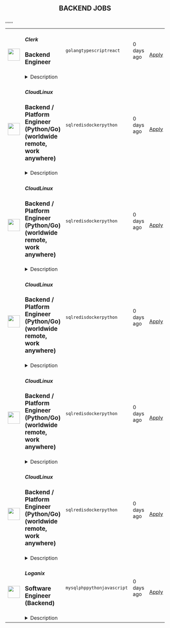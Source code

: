 <div align="center"><h2>BACKEND JOBS</h2></div><table><tr>
                <td width="100" height="100" rowspan="2">
                    <img src="https://avatars.githubusercontent.com/u/49538330?s=200&v=4" width="38px" height="auto">
                </td>
                <td width="300">
                    <h5>Clerk</h5>
                    <h3>Backend Engineer</h3>
                </td>
                <td width="300">
                    <code>golang</code><code>typescript</code><code>react</code>
                </td>
                <td width="200">
                <text>0 days ago</text>
                </td>
                <td width="100" rowspan="2">
                <a href="https://www.realworkfromanywhere.com/jobs/backend-engineer-clerk-5534" align="right" target="_blank">Apply</a>
                </td>
            </tr>
            <tr>
                <td colspan="3">
                <details><summary>Description</summary>
                <h2>About Clerk</h2><p style="min-height:1.5em">Clerk is on a mission to solve user management <strong>once and for all.</strong> We are a globally distributed team dedicated to providing best-in-class developer experience, with obsessive attention to every detail. Today, we provide developers with full-stack React components and hooks like <a target="_blank" rel="noopener noreferrer nofollow" href="https://clerk.dev/components/sign-up">&lt;SignUp/&gt;</a>, <a target="_blank" rel="noopener noreferrer nofollow" href="https://clerk.dev/components/sign-in">&lt;SignIn/&gt;</a>, <a target="_blank" rel="noopener noreferrer nofollow" href="https://clerk.dev/components/user-profile">&lt;UserProfile/&gt;</a>, <a target="_blank" rel="noopener noreferrer nofollow" href="https://clerk.com/docs/references/react/use-user">useUser</a>, and <a target="_blank" rel="noopener noreferrer nofollow" href="https://clerk.com/docs/references/react/use-organization">useOrganization</a>. These APIs allow developers to build hard-to-get-right user and organization management flows. We believe that <a target="_blank" rel="noopener noreferrer nofollow" href="https://youtube.com/watch?v=enUuBY3HXh4">a component is worth a thousand APIs</a>.</p><p style="min-height:1.5em"></p><h2>About the role</h2><p style="min-height:1.5em">Clerk is looking for product-minded Software Engineers comfortable with Golang and ideally Typescript as well to help us build out our core authentication product. This backend-oriented, full-stack role will have you work on nimble teams and connect directly with customers to define and execute functionality that developers love and support builders launching and growing their businesses.</p><p style="min-height:1.5em"></p><h2>What you’ll do</h2><p style="min-height:1.5em">We’re a small but growing team with big ambitions. This means you’ll have responsibility far beyond closing out pre-written tickets. We’re looking for people that are comfortable working across the stack to solve complex product problems for real users.</p><ul style="min-height:1.5em"><li><p style="min-height:1.5em"><strong>Shape the Clerk authentication experience</strong> – Build, improve, and evolve Clerk’s beloved managed authentication product. Your work will directly influence how thousands of teams interact with Clerk daily.</p></li><li><p style="min-height:1.5em"><strong>Design and implement new product features</strong> – From features like advanced OAuth and MCP to secure session management to audit logs and observability, you’ll build new functionality that makes it easier for users to authenticate and for developers to manage their users at scale.</p></li><li><p style="min-height:1.5em"><strong>Improve usability and workflows</strong> – Partner with design and product to streamline the utility, clarity, and efficiency of the auth product so developers can stop worrying about auth entirely, and focus on building their own products.</p></li><li><p style="min-height:1.5em"><strong>Build for observability and transparency</strong> – Create data pipelines and tools that help developers understand authentication flows, diagnose issues, and gain confidence in the systems they’ve built with Clerk.</p></li><li><p style="min-height:1.5em"><strong>Collaborate with customers and teammates</strong> – Be part of a world-class product delivery team that cares deeply about customer needs and the value of constant iteration. We’re fully remote, which means you’ll need to practice good communication habits to keep things moving.</p></li><li><p style="min-height:1.5em"><strong>Execute</strong> – Clerk values engineers who execute. That means approaching work iteratively and reducing the time between feedback cycles.</p></li><li><p style="min-height:1.5em"><strong>Thrive in a dynamic environment</strong> – Clerk is not well suited for engineers who expect every task to be a series of predefined steps. We believe the best approach is to <em>work</em> through our customer’s problems in the trenches and not merely <em>think</em> through them from the sidelines.</p></li><li><p style="min-height:1.5em"><strong>Be Customer 0</strong> – Clerk is built on top of Clerk. That means the work you do to solve our internal projects likely will also become functionality that we release to customers as well. We are looking for engineers who care deeply about product quality and want to back that up with their work.</p></li><li><p style="min-height:1.5em"><strong>Embrace a culture of craft</strong> by focusing on engineering quality. We want our product to be best-in-class, and so we need our team to write maintainable, performant, and well-structured code.</p></li></ul><h2>Who you are</h2><ul style="min-height:1.5em"><li><p style="min-height:1.5em">You’re comfortable writing idiomatic Golang code and and ideally also know your way around modern frontend stacks (even if not a frontend expert). Our architecture is built on top of GCP and Cloudflare with a Golang backend and React/Typescript frontend.</p></li><li><p style="min-height:1.5em">You value building clean and performant APIs</p></li><li><p style="min-height:1.5em">Event-driven architectures, Pub/Sub patterns, and scaling challenges are familiar territory.</p></li><li><p style="min-height:1.5em">You set a high bar for code quality, system design, and performance — and you’re not afraid to fight for it.</p></li><li><p style="min-height:1.5em">You’re passionate about building for other engineers and obsess over making their experience better.</p></li><li><p style="min-height:1.5em">You believe in solving real customer problems, even if it means making tradeoffs behind the scenes.</p></li><li><p style="min-height:1.5em">You understand that the purity of your systems are second to the the outcomes they enable for our customers. The entire aim of Clerk is to take on complexity on their behalf. That can mean making tradeoffs to our own systems.</p></li><li><p style="min-height:1.5em">You love working on products you use yourself — because you know that’s how magic happens.</p></li></ul><h2>Benefits</h2><ul style="min-height:1.5em"><li><p style="min-height:1.5em"><strong>Competitive Salary</strong> – We want you to know that we value the skills and experience you bring to the table. We go out of our way to make sure that you feel fairly compensated.</p></li><li><p style="min-height:1.5em"><strong>Equity Ownership</strong> – At Clerk, we believe in shared success. That's why we offer a stock option plan so that everyone can benefit from the growth and prosperity of the company.</p></li><li><p style="min-height:1.5em"><strong>Work Gear</strong> - Set up your ideal home office with the gear of your choice. At Clerk, we want to ensure that you have everything you need to perform at your best.</p></li><li><p style="min-height:1.5em"><strong>Flexible Vacation Policy</strong> – We believe in work-life balance and trust you to take the time you need. Although we recommend 25 days per year, our vacation policy is unlimited. This is in addition to observing national holidays specific to your country of residence.</p></li><li><p style="min-height:1.5em"><strong>Diverse and Inclusive Team</strong> – Join our exceptional, diverse, and globally distributed team at Clerk. We are committed to fostering an inclusive environment where everyone can contribute their best in building impactful products and tools for the modern web.</p></li></ul>
                </details>
                </td>
            </tr>,<tr>
                <td width="100" height="100" rowspan="2">
                    <img src="https://avatars.githubusercontent.com/u/16290369?s=200&v=4" width="38px" height="auto">
                </td>
                <td width="300">
                    <h5>CloudLinux</h5>
                    <h3>Backend / Platform Engineer (Python/Go) (worldwide remote, work anywhere)</h3>
                </td>
                <td width="300">
                    <code>sql</code><code>redis</code><code>docker</code><code>python</code>
                </td>
                <td width="200">
                <text>0 days ago</text>
                </td>
                <td width="100" rowspan="2">
                <a href="https://www.realworkfromanywhere.com/jobs/backend-platform-engineer-python-go-worldwide-remote-work-anywhere-cloudlinux-8617" align="right" target="_blank">Apply</a>
                </td>
            </tr>
            <tr>
                <td colspan="3">
                <details><summary>Description</summary>
                <p>CloudLinux is a global remote-first company. We are driven by our principles: do the right thing, employees first, we are remote first, and we deliver high-volume, low-cost Linux infrastructure and security products that help companies to increase the efficiency of their operations. Every person on our team supports each other and does what we can to ensure we are all successful.</p><p>You will join the <strong>Imunify Email team</strong> - the creators of a smart, automated email protection system designed to ensure clean outbound traffic and preserve IP reputation for hosting providers. Our focus is on building high-performance tools for spam detection, email infrastructure protection, and scalable deliverability.</p><p></p><p>Check out our website for more information about our Imunify Product - <a href="https://imunify360.com/" rel="nofollow noreferrer noopener" class="external">https://imunify360.com/</a><br></p><p><strong>As our Backend / Platform Engineer, you will be responsible for:</strong></p><ul> <li>Building backend services for reputation tracking, domain verification, and message processing</li> <li>Developing secure APIs for customer and domain management</li> <li>Designing and managing relational databases for a multi-tenant system</li> <li>Automating deployments and infrastructure setup with modern tools</li> <li>Setting up monitoring and observability for system health</li> <li>Writing tests and validating the platform with real-world scenarios</li> </ul><p><strong>Requirements</strong></p><p><strong>To thrive in this role, we are looking for someone who has:</strong></p><ul> <li>Proficiency in Python or Go</li> <li>Hands-on experience with Docker and automation tools (e.g., Ansible) </li> <li>Experience building and securing APIs</li> <li>Solid Linux and networking foundations</li> <li>Great troubleshooting skills in distributed environments</li> </ul><p></p><p><strong>Nice to have:</strong></p><ul> <li>Experience with high-volume messaging/queuing systems</li> <li>Basic SQL/database skills (PostgreSQL or equivalent)</li> <li>Familiarity with caching tools (e.g., Redis)</li> <li>Knowledge of monitoring/dashboards (Prometheus, Grafana, etc.)</li> <li>Exposure to email protocols (SMTP) or deliverability concepts</li> <li>Contributions to open-source projects</li> </ul><p></p><p></p><p><strong>Apply if you:</strong></p><ul> <li>Enjoy building infrastructure and platforms from the ground up</li> <li>Are comfortable working across backend, infrastructure, and API layers</li> <li>Have a strong communicator who documents and shares knowledge clearly</li> <li>Are self-motivated, collaborative, and pragmatic in problem-solving</li> <li>Have strong problem-solving skills with an ownership mindset</li> </ul><p><strong>Benefits</strong></p><p><strong>What's in it for you?</strong></p><ul> <li>A focus on professional development.</li> <li>Interesting and challenging projects.</li> <li>Fully remote work with flexible working hours, that allows you to schedule your day and work from any location worldwide.</li> <li>Paid 24 days of vacation per year, 10 days of national holidays, and unlimited sick leaves.</li> <li>Compensation for private medical insurance.</li> <li>Co-working and gym/sports reimbursement.</li> <li>Budget for education.</li> <li>The opportunity to receive a reward for the most innovative idea that the company can patent.</li> </ul><p></p><p></p><p><em>By applying for this position, you consent to the processing of your personal data as described in our Privacy Policy (</em><a href="https://cloudlinux.com/candidate-privacy-notice" target="_blank" rel="nofollow noreferrer noopener" class="external">https://cloudlinux.com/candidate-privacy-notice</a><em>), which provides detailed information on how we maintain and handle your data.</em></p><p></p>
                </details>
                </td>
            </tr>,<tr>
                <td width="100" height="100" rowspan="2">
                    <img src="https://avatars.githubusercontent.com/u/16290369?s=200&v=4" width="38px" height="auto">
                </td>
                <td width="300">
                    <h5>CloudLinux</h5>
                    <h3>Backend / Platform Engineer (Python/Go) (worldwide remote, work anywhere)</h3>
                </td>
                <td width="300">
                    <code>sql</code><code>redis</code><code>docker</code><code>python</code>
                </td>
                <td width="200">
                <text>0 days ago</text>
                </td>
                <td width="100" rowspan="2">
                <a href="https://www.realworkfromanywhere.com/jobs/backend-platform-engineer-python-go-worldwide-remote-work-anywhere-cloudlinux-2745" align="right" target="_blank">Apply</a>
                </td>
            </tr>
            <tr>
                <td colspan="3">
                <details><summary>Description</summary>
                <p>CloudLinux is a global remote-first company. We are driven by our principles: do the right thing, employees first, we are remote first, and we deliver high-volume, low-cost Linux infrastructure and security products that help companies to increase the efficiency of their operations. Every person on our team supports each other and does what we can to ensure we are all successful.</p><p>You will join the <strong>Imunify Email team</strong> - the creators of a smart, automated email protection system designed to ensure clean outbound traffic and preserve IP reputation for hosting providers. Our focus is on building high-performance tools for spam detection, email infrastructure protection, and scalable deliverability.</p><p></p><p>Check out our website for more information about our Imunify Product - <a href="https://imunify360.com/" rel="nofollow noreferrer noopener" class="external">https://imunify360.com/</a><br></p><p><strong>As our Backend / Platform Engineer, you will be responsible for:</strong></p><ul> <li>Building backend services for reputation tracking, domain verification, and message processing</li> <li>Developing secure APIs for customer and domain management</li> <li>Designing and managing relational databases for a multi-tenant system</li> <li>Automating deployments and infrastructure setup with modern tools</li> <li>Setting up monitoring and observability for system health</li> <li>Writing tests and validating the platform with real-world scenarios</li> </ul><p><strong>Requirements</strong></p><p><strong>To thrive in this role, we are looking for someone who has:</strong></p><ul> <li>Proficiency in Python or Go</li> <li>Hands-on experience with Docker and automation tools (e.g., Ansible) </li> <li>Experience building and securing APIs</li> <li>Solid Linux and networking foundations</li> <li>Great troubleshooting skills in distributed environments</li> </ul><p></p><p><strong>Nice to have:</strong></p><ul> <li>Experience with high-volume messaging/queuing systems</li> <li>Basic SQL/database skills (PostgreSQL or equivalent)</li> <li>Familiarity with caching tools (e.g., Redis)</li> <li>Knowledge of monitoring/dashboards (Prometheus, Grafana, etc.)</li> <li>Exposure to email protocols (SMTP) or deliverability concepts</li> <li>Contributions to open-source projects</li> </ul><p></p><p></p><p><strong>Apply if you:</strong></p><ul> <li>Enjoy building infrastructure and platforms from the ground up</li> <li>Are comfortable working across backend, infrastructure, and API layers</li> <li>Have a strong communicator who documents and shares knowledge clearly</li> <li>Are self-motivated, collaborative, and pragmatic in problem-solving</li> <li>Have strong problem-solving skills with an ownership mindset</li> </ul><p><strong>Benefits</strong></p><p><strong>What's in it for you?</strong></p><ul> <li>A focus on professional development.</li> <li>Interesting and challenging projects.</li> <li>Fully remote work with flexible working hours, that allows you to schedule your day and work from any location worldwide.</li> <li>Paid 24 days of vacation per year, 10 days of national holidays, and unlimited sick leaves.</li> <li>Compensation for private medical insurance.</li> <li>Co-working and gym/sports reimbursement.</li> <li>Budget for education.</li> <li>The opportunity to receive a reward for the most innovative idea that the company can patent.</li> </ul><p></p><p></p><p><em>By applying for this position, you consent to the processing of your personal data as described in our Privacy Policy (</em><a href="https://cloudlinux.com/candidate-privacy-notice" target="_blank" rel="nofollow noreferrer noopener" class="external">https://cloudlinux.com/candidate-privacy-notice</a><em>), which provides detailed information on how we maintain and handle your data.</em></p><p></p>
                </details>
                </td>
            </tr>,<tr>
                <td width="100" height="100" rowspan="2">
                    <img src="https://avatars.githubusercontent.com/u/16290369?s=200&v=4" width="38px" height="auto">
                </td>
                <td width="300">
                    <h5>CloudLinux</h5>
                    <h3>Backend / Platform Engineer (Python/Go) (worldwide remote, work anywhere)</h3>
                </td>
                <td width="300">
                    <code>sql</code><code>redis</code><code>docker</code><code>python</code>
                </td>
                <td width="200">
                <text>0 days ago</text>
                </td>
                <td width="100" rowspan="2">
                <a href="https://www.realworkfromanywhere.com/jobs/backend-platform-engineer-python-go-worldwide-remote-work-anywhere-cloudlinux-9544" align="right" target="_blank">Apply</a>
                </td>
            </tr>
            <tr>
                <td colspan="3">
                <details><summary>Description</summary>
                <p>CloudLinux is a global remote-first company. We are driven by our principles: do the right thing, employees first, we are remote first, and we deliver high-volume, low-cost Linux infrastructure and security products that help companies to increase the efficiency of their operations. Every person on our team supports each other and does what we can to ensure we are all successful.</p><p>You will join the <strong>Imunify Email team</strong> - the creators of a smart, automated email protection system designed to ensure clean outbound traffic and preserve IP reputation for hosting providers. Our focus is on building high-performance tools for spam detection, email infrastructure protection, and scalable deliverability.</p><p></p><p>Check out our website for more information about our Imunify Product - <a href="https://imunify360.com/" rel="nofollow noreferrer noopener" class="external">https://imunify360.com/</a><br></p><p><strong>As our Backend / Platform Engineer, you will be responsible for:</strong></p><ul> <li>Building backend services for reputation tracking, domain verification, and message processing</li> <li>Developing secure APIs for customer and domain management</li> <li>Designing and managing relational databases for a multi-tenant system</li> <li>Automating deployments and infrastructure setup with modern tools</li> <li>Setting up monitoring and observability for system health</li> <li>Writing tests and validating the platform with real-world scenarios</li> </ul><p><strong>Requirements</strong></p><p><strong>To thrive in this role, we are looking for someone who has:</strong></p><ul> <li>Proficiency in Python or Go</li> <li>Hands-on experience with Docker and automation tools (e.g., Ansible) </li> <li>Experience building and securing APIs</li> <li>Solid Linux and networking foundations</li> <li>Great troubleshooting skills in distributed environments</li> </ul><p></p><p><strong>Nice to have:</strong></p><ul> <li>Experience with high-volume messaging/queuing systems</li> <li>Basic SQL/database skills (PostgreSQL or equivalent)</li> <li>Familiarity with caching tools (e.g., Redis)</li> <li>Knowledge of monitoring/dashboards (Prometheus, Grafana, etc.)</li> <li>Exposure to email protocols (SMTP) or deliverability concepts</li> <li>Contributions to open-source projects</li> </ul><p></p><p></p><p><strong>Apply if you:</strong></p><ul> <li>Enjoy building infrastructure and platforms from the ground up</li> <li>Are comfortable working across backend, infrastructure, and API layers</li> <li>Have a strong communicator who documents and shares knowledge clearly</li> <li>Are self-motivated, collaborative, and pragmatic in problem-solving</li> <li>Have strong problem-solving skills with an ownership mindset</li> </ul><p><strong>Benefits</strong></p><p><strong>What's in it for you?</strong></p><ul> <li>A focus on professional development.</li> <li>Interesting and challenging projects.</li> <li>Fully remote work with flexible working hours, that allows you to schedule your day and work from any location worldwide.</li> <li>Paid 24 days of vacation per year, 10 days of national holidays, and unlimited sick leaves.</li> <li>Compensation for private medical insurance.</li> <li>Co-working and gym/sports reimbursement.</li> <li>Budget for education.</li> <li>The opportunity to receive a reward for the most innovative idea that the company can patent.</li> </ul><p></p><p></p><p><em>By applying for this position, you consent to the processing of your personal data as described in our Privacy Policy (</em><a href="https://cloudlinux.com/candidate-privacy-notice" target="_blank" rel="nofollow noreferrer noopener" class="external">https://cloudlinux.com/candidate-privacy-notice</a><em>), which provides detailed information on how we maintain and handle your data.</em></p><p></p>
                </details>
                </td>
            </tr>,<tr>
                <td width="100" height="100" rowspan="2">
                    <img src="https://avatars.githubusercontent.com/u/16290369?s=200&v=4" width="38px" height="auto">
                </td>
                <td width="300">
                    <h5>CloudLinux</h5>
                    <h3>Backend / Platform Engineer (Python/Go) (worldwide remote, work anywhere)</h3>
                </td>
                <td width="300">
                    <code>sql</code><code>redis</code><code>docker</code><code>python</code>
                </td>
                <td width="200">
                <text>0 days ago</text>
                </td>
                <td width="100" rowspan="2">
                <a href="https://www.realworkfromanywhere.com/jobs/backend-platform-engineer-python-go-worldwide-remote-work-anywhere-cloudlinux-889" align="right" target="_blank">Apply</a>
                </td>
            </tr>
            <tr>
                <td colspan="3">
                <details><summary>Description</summary>
                <p>CloudLinux is a global remote-first company. We are driven by our principles: do the right thing, employees first, we are remote first, and we deliver high-volume, low-cost Linux infrastructure and security products that help companies to increase the efficiency of their operations. Every person on our team supports each other and does what we can to ensure we are all successful.</p><p>You will join the <strong>Imunify Email team</strong> - the creators of a smart, automated email protection system designed to ensure clean outbound traffic and preserve IP reputation for hosting providers. Our focus is on building high-performance tools for spam detection, email infrastructure protection, and scalable deliverability.</p><p></p><p>Check out our website for more information about our Imunify Product - <a href="https://imunify360.com/" rel="nofollow noreferrer noopener" class="external">https://imunify360.com/</a><br></p><p><strong>As our Backend / Platform Engineer, you will be responsible for:</strong></p><ul> <li>Building backend services for reputation tracking, domain verification, and message processing</li> <li>Developing secure APIs for customer and domain management</li> <li>Designing and managing relational databases for a multi-tenant system</li> <li>Automating deployments and infrastructure setup with modern tools</li> <li>Setting up monitoring and observability for system health</li> <li>Writing tests and validating the platform with real-world scenarios</li> </ul><p><strong>Requirements</strong></p><p><strong>To thrive in this role, we are looking for someone who has:</strong></p><ul> <li>Proficiency in Python or Go</li> <li>Hands-on experience with Docker and automation tools (e.g., Ansible) </li> <li>Experience building and securing APIs</li> <li>Solid Linux and networking foundations</li> <li>Great troubleshooting skills in distributed environments</li> </ul><p></p><p><strong>Nice to have:</strong></p><ul> <li>Experience with high-volume messaging/queuing systems</li> <li>Basic SQL/database skills (PostgreSQL or equivalent)</li> <li>Familiarity with caching tools (e.g., Redis)</li> <li>Knowledge of monitoring/dashboards (Prometheus, Grafana, etc.)</li> <li>Exposure to email protocols (SMTP) or deliverability concepts</li> <li>Contributions to open-source projects</li> </ul><p></p><p></p><p><strong>Apply if you:</strong></p><ul> <li>Enjoy building infrastructure and platforms from the ground up</li> <li>Are comfortable working across backend, infrastructure, and API layers</li> <li>Have a strong communicator who documents and shares knowledge clearly</li> <li>Are self-motivated, collaborative, and pragmatic in problem-solving</li> <li>Have strong problem-solving skills with an ownership mindset</li> </ul><p><strong>Benefits</strong></p><p><strong>What's in it for you?</strong></p><ul> <li>A focus on professional development.</li> <li>Interesting and challenging projects.</li> <li>Fully remote work with flexible working hours, that allows you to schedule your day and work from any location worldwide.</li> <li>Paid 24 days of vacation per year, 10 days of national holidays, and unlimited sick leaves.</li> <li>Compensation for private medical insurance.</li> <li>Co-working and gym/sports reimbursement.</li> <li>Budget for education.</li> <li>The opportunity to receive a reward for the most innovative idea that the company can patent.</li> </ul><p></p><p></p><p><em>By applying for this position, you consent to the processing of your personal data as described in our Privacy Policy (</em><a href="https://cloudlinux.com/candidate-privacy-notice" target="_blank" rel="nofollow noreferrer noopener" class="external">https://cloudlinux.com/candidate-privacy-notice</a><em>), which provides detailed information on how we maintain and handle your data.</em></p><p></p>
                </details>
                </td>
            </tr>,<tr>
                <td width="100" height="100" rowspan="2">
                    <img src="https://avatars.githubusercontent.com/u/16290369?s=200&v=4" width="38px" height="auto">
                </td>
                <td width="300">
                    <h5>CloudLinux</h5>
                    <h3>Backend / Platform Engineer (Python/Go) (worldwide remote, work anywhere)</h3>
                </td>
                <td width="300">
                    <code>sql</code><code>redis</code><code>docker</code><code>python</code>
                </td>
                <td width="200">
                <text>0 days ago</text>
                </td>
                <td width="100" rowspan="2">
                <a href="https://www.realworkfromanywhere.com/jobs/backend-platform-engineer-python-go-worldwide-remote-work-anywhere-cloudlinux-9515" align="right" target="_blank">Apply</a>
                </td>
            </tr>
            <tr>
                <td colspan="3">
                <details><summary>Description</summary>
                <p>CloudLinux is a global remote-first company. We are driven by our principles: do the right thing, employees first, we are remote first, and we deliver high-volume, low-cost Linux infrastructure and security products that help companies to increase the efficiency of their operations. Every person on our team supports each other and does what we can to ensure we are all successful.</p><p>You will join the <strong>Imunify Email team</strong> - the creators of a smart, automated email protection system designed to ensure clean outbound traffic and preserve IP reputation for hosting providers. Our focus is on building high-performance tools for spam detection, email infrastructure protection, and scalable deliverability.</p><p></p><p>Check out our website for more information about our Imunify Product - <a href="https://imunify360.com/" rel="nofollow noreferrer noopener" class="external">https://imunify360.com/</a><br></p><p><strong>As our Backend / Platform Engineer, you will be responsible for:</strong></p><ul> <li>Building backend services for reputation tracking, domain verification, and message processing</li> <li>Developing secure APIs for customer and domain management</li> <li>Designing and managing relational databases for a multi-tenant system</li> <li>Automating deployments and infrastructure setup with modern tools</li> <li>Setting up monitoring and observability for system health</li> <li>Writing tests and validating the platform with real-world scenarios</li> </ul><p><strong>Requirements</strong></p><p><strong>To thrive in this role, we are looking for someone who has:</strong></p><ul> <li>Proficiency in Python or Go</li> <li>Hands-on experience with Docker and automation tools (e.g., Ansible) </li> <li>Experience building and securing APIs</li> <li>Solid Linux and networking foundations</li> <li>Great troubleshooting skills in distributed environments</li> </ul><p></p><p><strong>Nice to have:</strong></p><ul> <li>Experience with high-volume messaging/queuing systems</li> <li>Basic SQL/database skills (PostgreSQL or equivalent)</li> <li>Familiarity with caching tools (e.g., Redis)</li> <li>Knowledge of monitoring/dashboards (Prometheus, Grafana, etc.)</li> <li>Exposure to email protocols (SMTP) or deliverability concepts</li> <li>Contributions to open-source projects</li> </ul><p></p><p></p><p><strong>Apply if you:</strong></p><ul> <li>Enjoy building infrastructure and platforms from the ground up</li> <li>Are comfortable working across backend, infrastructure, and API layers</li> <li>Have a strong communicator who documents and shares knowledge clearly</li> <li>Are self-motivated, collaborative, and pragmatic in problem-solving</li> <li>Have strong problem-solving skills with an ownership mindset</li> </ul><p><strong>Benefits</strong></p><p><strong>What's in it for you?</strong></p><ul> <li>A focus on professional development.</li> <li>Interesting and challenging projects.</li> <li>Fully remote work with flexible working hours, that allows you to schedule your day and work from any location worldwide.</li> <li>Paid 24 days of vacation per year, 10 days of national holidays, and unlimited sick leaves.</li> <li>Compensation for private medical insurance.</li> <li>Co-working and gym/sports reimbursement.</li> <li>Budget for education.</li> <li>The opportunity to receive a reward for the most innovative idea that the company can patent.</li> </ul><p></p><p></p><p><em>By applying for this position, you consent to the processing of your personal data as described in our Privacy Policy (</em><a href="https://cloudlinux.com/candidate-privacy-notice" target="_blank" rel="nofollow noreferrer noopener" class="external">https://cloudlinux.com/candidate-privacy-notice</a><em>), which provides detailed information on how we maintain and handle your data.</em></p><p></p>
                </details>
                </td>
            </tr>,<tr>
                <td width="100" height="100" rowspan="2">
                    <img src="https://remotive.com/job/2060110/logo" width="38px" height="auto">
                </td>
                <td width="300">
                    <h5>Loganix</h5>
                    <h3>Software Engineer (Backend)</h3>
                </td>
                <td width="300">
                    <code>mysql</code><code>php</code><code>python</code><code>javascript</code>
                </td>
                <td width="200">
                <text>0 days ago</text>
                </td>
                <td width="100" rowspan="2">
                <a href="https://www.realworkfromanywhere.com/jobs/software-engineer-backend-loganix-485" align="right" target="_blank">Apply</a>
                </td>
            </tr>
            <tr>
                <td colspan="3">
                <details><summary>Description</summary>
                <p dir="ltr" style="line-height: 1.38; margin-top: 12pt; margin-bottom: 12pt;"><span style="color: #000000; background-color: transparent; font-weight: bold; font-style: normal; font-variant: normal; text-decoration: none; vertical-align: baseline; white-space: pre-wrap;">Location:</span><span style="color: #000000; background-color: transparent; font-weight: 400; font-style: normal; font-variant: normal; text-decoration: none; vertical-align: baseline; white-space: pre-wrap;"> Remote • </span><span style="color: #000000; background-color: transparent; font-weight: bold; font-style: normal; font-variant: normal; text-decoration: none; vertical-align: baseline; white-space: pre-wrap;">Division:</span><span style="color: #000000; background-color: transparent; font-weight: 400; font-style: normal; font-variant: normal; text-decoration: none; vertical-align: baseline; white-space: pre-wrap;"> Dev Ops • </span><span style="color: #000000; background-color: transparent; font-weight: bold; font-style: normal; font-variant: normal; text-decoration: none; vertical-align: baseline; white-space: pre-wrap;">Reports to:</span><span style="color: #000000; background-color: transparent; font-weight: 400; font-style: normal; font-variant: normal; text-decoration: none; vertical-align: baseline; white-space: pre-wrap;"> COO • </span><span style="color: #000000; background-color: transparent; font-weight: bold; font-style: normal; font-variant: normal; text-decoration: none; vertical-align: baseline; white-space: pre-wrap;">Compensation:</span><span style="color: #000000; background-color: transparent; font-weight: 400; font-style: normal; font-variant: normal; text-decoration: none; vertical-align: baseline; white-space: pre-wrap;"> $30-$50USD/hour</span></p>
<div class="h3" dir="ltr" style="line-height: 1.38; margin-top: 14pt; margin-bottom: 4pt;"><span style="color: #000000; background-color: transparent; font-weight: bold; font-style: normal; font-variant: normal; text-decoration: none; vertical-align: baseline; white-space: pre-wrap;">About the Role</span></div>
<p dir="ltr" style="line-height: 1.38; margin-top: 12pt; margin-bottom: 12pt;"><span style="color: #000000; background-color: transparent; font-weight: 400; font-style: normal; font-variant: normal; text-decoration: none; vertical-align: baseline; white-space: pre-wrap;">We’re looking for a Software Developer to take the reins on building, automating, and scaling the systems that power Loganix’s SEO and link-building services. You’ll work at the intersection of custom web development, API integrations, and AI-driven automation - turning ideas into tools that save time, deliver insights, and keep us ahead of the competition.</span></p>
<p> </p>
<hr>
<div class="h3" dir="ltr" style="line-height: 1.38; margin-top: 14pt; margin-bottom: 4pt;"><span style="color: #000000; background-color: transparent; font-weight: bold; font-style: normal; font-variant: normal; text-decoration: none; vertical-align: baseline; white-space: pre-wrap;">What You’ll Do</span></div>
<ul style="">
<li dir="ltr" style="">
<p dir="ltr" style="line-height: 1.38; margin-top: 12pt; margin-bottom: 0pt;"><span style="color: #000000; background-color: transparent; font-weight: bold; font-style: normal; font-variant: normal; text-decoration: none; vertical-align: baseline; white-space: pre-wrap;">Build &amp; Maintain Tools</span><span style="color: #000000; background-color: transparent; font-weight: 400; font-style: normal; font-variant: normal; text-decoration: none; vertical-align: baseline; white-space: pre-wrap;"> – Develop backend and frontend systems for CRMs, vendor portals, dashboards, and client-facing platforms.</span><span style="color: #000000; background-color: transparent; font-weight: 400; font-style: normal; font-variant: normal; text-decoration: none; vertical-align: baseline; white-space: pre-wrap;"><br><br></span></p>
</li>
<li dir="ltr" style="">
<p dir="ltr" style="line-height: 1.38; margin-top: 0pt; margin-bottom: 0pt;"><span style="color: #000000; background-color: transparent; font-weight: bold; font-style: normal; font-variant: normal; text-decoration: none; vertical-align: baseline; white-space: pre-wrap;">Automate Workflows</span><span style="color: #000000; background-color: transparent; font-weight: 400; font-style: normal; font-variant: normal; text-decoration: none; vertical-align: baseline; white-space: pre-wrap;"> – Use PHP, Python, and JavaScript to automate SEO, data processing, and reporting.</span><span style="color: #000000; background-color: transparent; font-weight: 400; font-style: normal; font-variant: normal; text-decoration: none; vertical-align: baseline; white-space: pre-wrap;"><br><br></span></p>
</li>
<li dir="ltr" style="">
<p dir="ltr" style="line-height: 1.38; margin-top: 0pt; margin-bottom: 0pt;"><span style="color: #000000; background-color: transparent; font-weight: bold; font-style: normal; font-variant: normal; text-decoration: none; vertical-align: baseline; white-space: pre-wrap;">Integrate APIs &amp; AI Models</span><span style="color: #000000; background-color: transparent; font-weight: 400; font-style: normal; font-variant: normal; text-decoration: none; vertical-align: baseline; white-space: pre-wrap;"> – Work with Ahrefs, Clearscope, Google APIs, ScraperAPI, YouTube captions, and LLMs to enhance operations.</span><span style="color: #000000; background-color: transparent; font-weight: 400; font-style: normal; font-variant: normal; text-decoration: none; vertical-align: baseline; white-space: pre-wrap;"><br><br></span></p>
</li>
<li dir="ltr" style="">
<p dir="ltr" style="line-height: 1.38; margin-top: 0pt; margin-bottom: 0pt;"><span style="color: #000000; background-color: transparent; font-weight: bold; font-style: normal; font-variant: normal; text-decoration: none; vertical-align: baseline; white-space: pre-wrap;">Design UI/UX</span><span style="color: #000000; background-color: transparent; font-weight: 400; font-style: normal; font-variant: normal; text-decoration: none; vertical-align: baseline; white-space: pre-wrap;"> – Build clean, efficient interfaces using Bootstrap, jQuery, and DataTables.</span><span style="color: #000000; background-color: transparent; font-weight: 400; font-style: normal; font-variant: normal; text-decoration: none; vertical-align: baseline; white-space: pre-wrap;"><br><br></span></p>
</li>
<li dir="ltr" style="">
<p dir="ltr" style="line-height: 1.38; margin-top: 0pt; margin-bottom: 0pt;"><span style="color: #000000; background-color: transparent; font-weight: bold; font-style: normal; font-variant: normal; text-decoration: none; vertical-align: baseline; white-space: pre-wrap;">Scrape &amp; Process Data</span><span style="color: #000000; background-color: transparent; font-weight: 400; font-style: normal; font-variant: normal; text-decoration: none; vertical-align: baseline; white-space: pre-wrap;"> – Create pipelines for SERP data, content analysis, and keyword clustering.</span><span style="color: #000000; background-color: transparent; font-weight: 400; font-style: normal; font-variant: normal; text-decoration: none; vertical-align: baseline; white-space: pre-wrap;"><br><br></span></p>
</li>
<li dir="ltr" style="">
<p dir="ltr" style="line-height: 1.38; margin-top: 0pt; margin-bottom: 0pt;"><span style="color: #000000; background-color: transparent; font-weight: bold; font-style: normal; font-variant: normal; text-decoration: none; vertical-align: baseline; white-space: pre-wrap;">Support Infrastructure</span><span style="color: #000000; background-color: transparent; font-weight: 400; font-style: normal; font-variant: normal; text-decoration: none; vertical-align: baseline; white-space: pre-wrap;"> – Collaborate on server migrations, performance tuning, and troubleshooting in LAMP/LiteSpeed environments.</span><span style="color: #000000; background-color: transparent; font-weight: 400; font-style: normal; font-variant: normal; text-decoration: none; vertical-align: baseline; white-space: pre-wrap;"><br><br></span></p>
</li>
<li dir="ltr" style="">
<p dir="ltr" style="line-height: 1.38; margin-top: 0pt; margin-bottom: 0pt;"><span style="color: #000000; background-color: transparent; font-weight: bold; font-style: normal; font-variant: normal; text-decoration: none; vertical-align: baseline; white-space: pre-wrap;">Maintain Vendor Access</span><span style="color: #000000; background-color: transparent; font-weight: 400; font-style: normal; font-variant: normal; text-decoration: none; vertical-align: baseline; white-space: pre-wrap;"> – Manage updates and access for link-building vendors.</span><span style="color: #000000; background-color: transparent; font-weight: 400; font-style: normal; font-variant: normal; text-decoration: none; vertical-align: baseline; white-space: pre-wrap;"><br><br></span></p>
</li>
<li dir="ltr" style="">
<p dir="ltr" style="line-height: 1.38; margin-top: 0pt; margin-bottom: 12pt;"><span style="color: #000000; background-color: transparent; font-weight: bold; font-style: normal; font-variant: normal; text-decoration: none; vertical-align: baseline; white-space: pre-wrap;">Solve Problems</span><span style="color: #000000; background-color: transparent; font-weight: 400; font-style: normal; font-variant: normal; text-decoration: none; vertical-align: baseline; white-space: pre-wrap;"> – Diagnose and fix bugs quickly in live environments.</span><span style="color: #000000; background-color: transparent; font-weight: 400; font-style: normal; font-variant: normal; text-decoration: none; vertical-align: baseline; white-space: pre-wrap;"><br><br></span></p>
</li>
</ul>
<p> </p>
<hr>
<p><strong> </strong></p>
<div class="h3" dir="ltr" style="line-height: 1.38; margin-top: 14pt; margin-bottom: 4pt;"><span style="color: #000000; background-color: transparent; font-weight: bold; font-style: normal; font-variant: normal; text-decoration: none; vertical-align: baseline; white-space: pre-wrap;">What We’re Looking For</span></div>
<ul style="">
<li dir="ltr" style="">
<p dir="ltr" style="line-height: 1.38; margin-top: 12pt; margin-bottom: 0pt;"><span style="color: #000000; background-color: transparent; font-weight: bold; font-style: normal; font-variant: normal; text-decoration: none; vertical-align: baseline; white-space: pre-wrap;">Experience:</span><span style="color: #000000; background-color: transparent; font-weight: 400; font-style: normal; font-variant: normal; text-decoration: none; vertical-align: baseline; white-space: pre-wrap;"> 10+ years in PHP/MySQL development, with proven automation and API integration work.</span><span style="color: #000000; background-color: transparent; font-weight: 400; font-style: normal; font-variant: normal; text-decoration: none; vertical-align: baseline; white-space: pre-wrap;"><br><br></span></p>
</li>
<li dir="ltr" style="">
<p dir="ltr" style="line-height: 1.38; margin-top: 0pt; margin-bottom: 0pt;"><span style="color: #000000; background-color: transparent; font-weight: bold; font-style: normal; font-variant: normal; text-decoration: none; vertical-align: baseline; white-space: pre-wrap;">Tech Skills:</span><span style="color: #000000; background-color: transparent; font-weight: 400; font-style: normal; font-variant: normal; text-decoration: none; vertical-align: baseline; white-space: pre-wrap;"> PHP, MySQL, JavaScript/jQuery, Bootstrap, Bash scripting, Python (automation), REST APIs.</span><span style="color: #000000; background-color: transparent; font-weight: 400; font-style: normal; font-variant: normal; text-decoration: none; vertical-align: baseline; white-space: pre-wrap;"><br><br></span></p>
</li>
<li dir="ltr" style="">
<p dir="ltr" style="line-height: 1.38; margin-top: 0pt; margin-bottom: 0pt;"><span style="color: #000000; background-color: transparent; font-weight: bold; font-style: normal; font-variant: normal; text-decoration: none; vertical-align: baseline; white-space: pre-wrap;">Bonus Points:</span><span style="color: #000000; background-color: transparent; font-weight: 400; font-style: normal; font-variant: normal; text-decoration: none; vertical-align: baseline; white-space: pre-wrap;"> SEO knowledge, web scraping expertise, AI integration experience, Linux server administration skills.</span><span style="color: #000000; background-color: transparent; font-weight: 400; font-style: normal; font-variant: normal; text-decoration: none; vertical-align: baseline; white-space: pre-wrap;"><br><br></span></p>
</li>
<li dir="ltr" style="">
<p dir="ltr" style="line-height: 1.38; margin-top: 0pt; margin-bottom: 12pt;"><span style="color: #000000; background-color: transparent; font-weight: bold; font-style: normal; font-variant: normal; text-decoration: none; vertical-align: baseline; white-space: pre-wrap;">Mindset:</span><span style="color: #000000; background-color: transparent; font-weight: 400; font-style: normal; font-variant: normal; text-decoration: none; vertical-align: baseline; white-space: pre-wrap;"> Self-directed, detail-oriented, resourceful, and able to translate business needs into technical solutions.</span><span style="color: #000000; background-color: transparent; font-weight: 400; font-style: normal; font-variant: normal; text-decoration: none; vertical-align: baseline; white-space: pre-wrap;"><br><br></span></p>
</li>
</ul>
<p> </p>
<hr>
<div class="h3" dir="ltr" style="line-height: 1.38; margin-top: 14pt; margin-bottom: 4pt;"><span style="color: #000000; background-color: transparent; font-weight: bold; font-style: normal; font-variant: normal; text-decoration: none; vertical-align: baseline; white-space: pre-wrap;">Why Join Us</span></div>
<ul style="">
<li dir="ltr" style="">
<p dir="ltr" style="line-height: 1.38; margin-top: 12pt; margin-bottom: 0pt;"><span style="color: #000000; background-color: transparent; font-weight: 400; font-style: normal; font-variant: normal; text-decoration: none; vertical-align: baseline; white-space: pre-wrap;">Work directly on systems that drive measurable revenue and efficiency.</span><span style="color: #000000; background-color: transparent; font-weight: 400; font-style: normal; font-variant: normal; text-decoration: none; vertical-align: baseline; white-space: pre-wrap;"><br><br></span></p>
</li>
<li dir="ltr" style="">
<p dir="ltr" style="line-height: 1.38; margin-top: 0pt; margin-bottom: 0pt;"><span style="color: #000000; background-color: transparent; font-weight: 400; font-style: normal; font-variant: normal; text-decoration: none; vertical-align: baseline; white-space: pre-wrap;">Collaborate with a tight-knit, high-impact team.</span><span style="color: #000000; background-color: transparent; font-weight: 400; font-style: normal; font-variant: normal; text-decoration: none; vertical-align: baseline; white-space: pre-wrap;"><br><br></span></p>
</li>
<li dir="ltr" style="">
<p dir="ltr" style="line-height: 1.38; margin-top: 0pt; margin-bottom: 0pt;"><span style="color: #000000; background-color: transparent; font-weight: 400; font-style: normal; font-variant: normal; text-decoration: none; vertical-align: baseline; white-space: pre-wrap;">Freedom to choose the best tools and tech for the job.</span><span style="color: #000000; background-color: transparent; font-weight: 400; font-style: normal; font-variant: normal; text-decoration: none; vertical-align: baseline; white-space: pre-wrap;"><br><br></span></p>
</li>
<li dir="ltr" style="">
<p dir="ltr" style="line-height: 1.38; margin-top: 0pt; margin-bottom: 12pt;"><span style="color: #000000; background-color: transparent; font-weight: 400; font-style: normal; font-variant: normal; text-decoration: none; vertical-align: baseline; white-space: pre-wrap;">Remote-first, flexible work environment.</span></p>
</li>
</ul>
<img src="https://remotive.com/job/track/2060110/blank.gif?source=public_api" alt=""/>
                </details>
                </td>
            </tr></table>